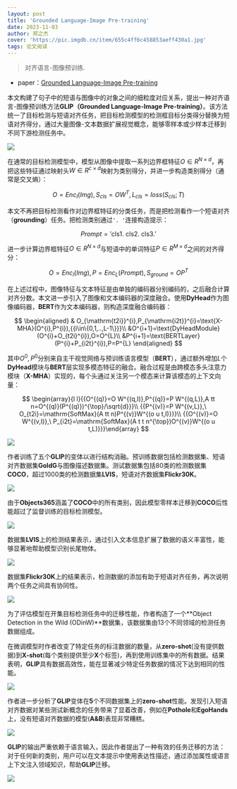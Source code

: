 ```yaml
---
layout: post
title: 'Grounded Language-Image Pre-training'
date: 2023-11-03
author: 郑之杰
cover: 'https://pic.imgdb.cn/item/655c4ff6c458853aeff430a1.jpg'
tags: 论文阅读
---
```


> 对齐语言-图像预训练.

- paper：[Grounded Language-Image Pre-training](https://arxiv.org/abs/2112.03857)

本文构建了句子中的短语与图像中的对象之间的细粒度对应关系，提出一种对齐语言-图像预训练方法**GLIP（Grounded Language-Image Pre-training）**。该方法统一了目标检测与短语对齐任务，把目标检测模型的检测框目标分类得分替换为短语对齐得分，通过大量图像-文本数据扩展视觉概念，能够零样本或少样本迁移到不同下游检测任务中。

![](https://pic.imgdb.cn/item/655c52d7c458853aeffe210a.jpg)

在通常的目标检测模型中，模型从图像中提取一系列边界框特征$O\in R^{N\times d}$，再把这些特征通过映射头$W\in R^{c\times d}$映射为类别得分，并进一步构造类别得分（通常是交叉熵）：

$$
O=Enc_I(Img),S_{cls} = OW^T,L_{cls} = loss(S_{cls};T)
$$

本文不再把目标检测看作对边界框特征的分类任务，而是把检测看作一个短语对齐（**grounding**）任务。把检测类别通过`'. '`连接构造提示：

$$
Prompt = '\text{cls1. cls2. cls3.}'
$$

进一步计算边界框特征$O\in R^{N\times d}$与短语中的单词特征$P\in R^{M\times d}$之间的对齐得分：

$$
O=Enc_I(Img), P=Enc_L(Prompt),S_{ground}=OP^T
$$

在上述过程中，图像特征与文本特征是由单独的编码器分别编码的，之后融合计算对齐分数。本文进一步引入了图像和文本编码器的深度融合。使用**DyHead**作为图像编码器，**BERT**作为文本编码器，则构造深度融合编码器：

$$
\begin{aligned}
& O_{\mathrm{t2i}}^{i},P_{\mathrm{i2t}}^{i}=\text{X-MHA}(O^{i},P^{i}),{{i\in\{0,1,..,L-1\}}}\\
&O^{i+1}=\text{DyHeadModule}(O^{i}+O_{t2i}^{i}),O=O^{L}\\
&P^{i+1}=\text{BERTLayer}(P^{i}+P_{i2t}^{i}),P=P^{L}
\end{aligned}
$$

其中$O^0,P^0$分别来自主干视觉网络与预训练语言模型（**BERT**），通过额外增加$L$个**DyHead**模块与**BERT**层实现多模态特征的融合。融合过程是由跨模态多头注意力模块（**X-MHA**）实现的，每个头通过关注另一个模态来计算该模态的上下文向量：

$$
\begin{array}{l l}{{O^{(q)}=O W^{(q,I)},P^{(q)}=P W^{(q,L)},A tt n=O^{(q)}(P^{(q)})^{\top}/\sqrt{d}}}\\ {{P^{(v)}=P W^{(v,L)},\ O_{t2i}=\mathrm{SoftMax}(A tt n)P^{(v)}W^{(o u t,I)}}}\\ {{O^{(v)}=O W^{(v,I)},\ P_{i2t}=\mathrm{SoftMax}(A t t n^{\top})O^{(v)}W^{(o u t,L)}}}\end{array}
$$

![](https://pic.imgdb.cn/item/655c6111c458853aef2d9091.jpg)

作者训练了五个**GLIP**的变体以进行结构消融。预训练数据包括检测数据集、短语对齐数据集**GoldG**与图像描述数据集。测试数据集包括$80$类的检测数据集**COCO**，超过$1000$类的检测数据集**LVIS**，短语对齐数据集**Flickr30K**。

![](https://pic.imgdb.cn/item/655c65bdc458853aef3c824e.jpg)

由于**Objects365**涵盖了**COCO**中的所有类别，因此模型零样本迁移到**COCO**后性能超过了监督训练的目标检测模型。

![](https://pic.imgdb.cn/item/655c678dc458853aef426f17.jpg)

数据集**LVIS**上的检测结果表示，通过引入文本信息扩展了数据的语义丰富性，能够显著地帮助模型识别长尾物体。

![](https://pic.imgdb.cn/item/655c685bc458853aef44ba3f.jpg)

数据集**Flickr30K**上的结果表示，检测数据的添加有助于短语对齐任务，再次说明两个任务之间具有协同性。

![](https://pic.imgdb.cn/item/655c68e3c458853aef465015.jpg)

为了评估模型在开集目标检测任务中的迁移性能，作者构造了一个**Object Detection in the Wild (ODinW)**数据集，该数据集由$13$个不同领域的检测任务数据组成。

在微调模型时作者改变了特定任务的标注数据的数量，从**zero-shot**(没有提供数据)到**X-shot**(每个类别提供至少**X**个标签)，再到使用训练集中的所有数据。结果表明，**GLIP**具有数据高效性，能在显著减少特定任务数据的情况下达到相同的性能。

![](https://pic.imgdb.cn/item/655c6a48c458853aef4aaad9.jpg)

作者进一步分析了**GLIP**变体在**5**个不同数据集上的**zero-shot**性能。发现引入短语对齐数据对某些测试新概念的任务带来了显着改善，例如在**Pothole**和**EgoHands**上，没有短语对齐数据的模型(**A&B**)表现非常糟糕。

![](https://pic.imgdb.cn/item/655c6ad8c458853aef4c8561.jpg)

**GLIP**的输出严重依赖于语言输入，因此作者提出了一种有效的任务迁移的方法：对于任何新的类别，用户可以在文本提示中使用表达性描述，通过添加属性或语言上下文注入领域知识，帮助**GLIP**迁移。

![](https://pic.imgdb.cn/item/655c6b59c458853aef4e8455.jpg)

